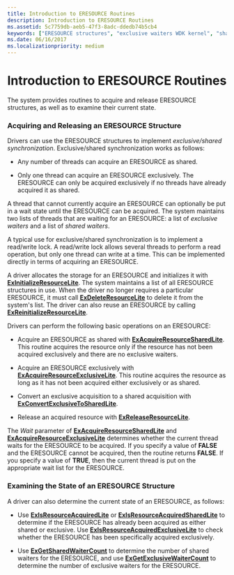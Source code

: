 ```yaml
---
title: Introduction to ERESOURCE Routines
description: Introduction to ERESOURCE Routines
ms.assetid: 5c7759db-aeb5-47f3-8adc-ddedb74b5cb4
keywords: ["ERESOURCE structures", "exclusive waiters WDK kernel", "shared waiters WDK kernel", "exclusive/shared synchronization WDK kernel", "synchronization WDK kernel , exclusive/shared", "waiters WDK kernel"]
ms.date: 06/16/2017
ms.localizationpriority: medium
---
```


# Introduction to ERESOURCE Routines





The system provides routines to acquire and release ERESOURCE structures, as well as to examine their current state.

### Acquiring and Releasing an ERESOURCE Structure

Drivers can use the ERESOURCE structures to implement *exclusive/shared synchronization*. Exclusive/shared synchronization works as follows:

-   Any number of threads can acquire an ERESOURCE as shared.

-   Only one thread can acquire an ERESOURCE exclusively. The ERESOURCE can only be acquired exclusively if no threads have already acquired it as shared.

A thread that cannot currently acquire an ERESOURCE can optionally be put in a wait state until the ERESOURCE can be acquired. The system maintains two lists of threads that are waiting for an ERESOURCE: a list of *exclusive waiters* and a list of *shared waiters*.

A typical use for exclusive/shared synchronization is to implement a read/write lock. A read/write lock allows several threads to perform a read operation, but only one thread can write at a time. This can be implemented directly in terms of acquiring an ERESOURCE.

A driver allocates the storage for an ERESOURCE and initializes it with [**ExInitializeResourceLite**](https://docs.microsoft.com/windows-hardware/drivers/ddi/wdm/nf-wdm-exinitializeresourcelite). The system maintains a list of all ERESOURCE structures in use. When the driver no longer requires a particular ERESOURCE, it must call [**ExDeleteResourceLite**](https://docs.microsoft.com/windows-hardware/drivers/ddi/wdm/nf-wdm-exdeleteresourcelite) to delete it from the system's list. The driver can also reuse an ERESOURCE by calling [**ExReinitializeResourceLite**](https://docs.microsoft.com/windows-hardware/drivers/ddi/wdm/nf-wdm-exreinitializeresourcelite).

Drivers can perform the following basic operations on an ERESOURCE:

-   Acquire an ERESOURCE as shared with [**ExAcquireResourceSharedLite**](https://msdn.microsoft.com/library/windows/hardware/ff544363). This routine acquires the resource only if the resource has not been acquired exclusively and there are no exclusive waiters.

-   Acquire an ERESOURCE exclusively with [**ExAcquireResourceExclusiveLite**](https://msdn.microsoft.com/library/windows/hardware/ff544351). This routine acquires the resource as long as it has not been acquired either exclusively or as shared.

-   Convert an exclusive acquisition to a shared acquisition with [**ExConvertExclusiveToSharedLite**](https://msdn.microsoft.com/library/windows/hardware/ff544558).

-   Release an acquired resource with [**ExReleaseResourceLite**](https://docs.microsoft.com/windows-hardware/drivers/ddi/wdm/nf-wdm-exreleaseresourcelite).

The *Wait* parameter of [**ExAcquireResourceSharedLite**](https://msdn.microsoft.com/library/windows/hardware/ff544363) and [**ExAcquireResourceExclusiveLite**](https://msdn.microsoft.com/library/windows/hardware/ff544351) determines whether the current thread waits for the ERESOURCE to be acquired. If you specify a value of **FALSE** and the ERESOURCE cannot be acquired, then the routine returns **FALSE**. If you specify a value of **TRUE**, then the current thread is put on the appropriate wait list for the ERESOURCE.

### Examining the State of an ERESOURCE Structure

A driver can also determine the current state of an ERESOURCE, as follows:

-   Use [**ExIsResourceAcquiredLite**](https://docs.microsoft.com/previous-versions/windows/hardware/drivers/ff545466(v=vs.85)) or [**ExIsResourceAcquiredSharedLite**](https://docs.microsoft.com/windows-hardware/drivers/ddi/wdm/nf-wdm-exisresourceacquiredsharedlite) to determine if the ERESOURCE has already been acquired as either shared or exclusive. Use [**ExIsResourceAcquiredExclusiveLite**](https://docs.microsoft.com/windows-hardware/drivers/ddi/wdm/nf-wdm-exisresourceacquiredexclusivelite) to check whether the ERESOURCE has been specifically acquired exclusively.

-   Use [**ExGetSharedWaiterCount**](https://docs.microsoft.com/windows-hardware/drivers/ddi/wdm/nf-wdm-exgetsharedwaitercount) to determine the number of shared waiters for the ERESOURCE, and use [**ExGetExclusiveWaiterCount**](https://docs.microsoft.com/windows-hardware/drivers/ddi/wdm/nf-wdm-exgetexclusivewaitercount) to determine the number of exclusive waiters for the ERESOURCE.

 

 




